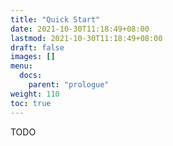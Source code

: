 ```yaml
---
title: "Quick Start"
date: 2021-10-30T11:18:49+08:00
lastmod: 2021-10-30T11:18:49+08:00
draft: false
images: []
menu:
  docs:
    parent: "prologue"
weight: 110
toc: true
---
```


TODO